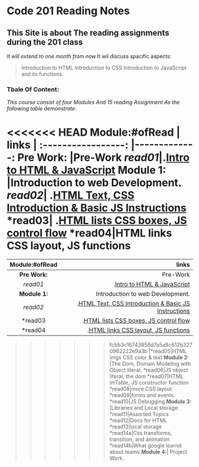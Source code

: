 # Code 201 Reading Notes
## This Site is about The reading assignments during the 201 class
*It will extend to one month from now*
It wil discuss spacific aspects:
> Introduction to HTML
> Introduction to CSS
> Introduction to JavaScript and its functions.

### Tbale Of Content:

*This course consist of four Modules And 15 reading Assignment As the following table demonstrate:*



<<<<<<< HEAD
Module:#ofRead |  links  |
:-----------------: |-------------:
**Pre Work:** |Pre-Work
  *read01*|.[Intro to HTML & JavaScript](https://mrabdsaif.github.io/reading-notes-201/read01)
**Module 1:** |Introduction to web Development.
  *read02*| .[HTML Text, CSS Introduction & Basic JS Instructions](https://mrabdsaif.github.io/reading-notes-201/read02)
  *read03| .[HTML lists CSS boxes, JS control flow](https://mrabdsaif.github.io/reading-notes-201/read03) 
 *read04|HTML links CSS layout, JS functions
=======
|Module:#ofRead |  links  |
|:-----------------: |-------------:
|**Pre Work:** |Pre-Work
  |*read01*|.[Intro to HTML & JavaScript](https://mrabdsaif.github.io/reading-notes-201/read01)
|**Module 1:** |Introduction to web Development.
  |*read02*| .[HTML Text, CSS Introduction & Basic JS Instructions](https://mrabdsaif.github.io/reading-notes-201/read02)
  |*read03| .[HTML lists CSS boxes, JS control flow](https://mrabdsaif.github.io/reading-notes-201/read03) 
  |*read04|.[HTML links CSS layout, JS functions](https://mrabdsaif.github.io/reading-notes-201/read04)
>>>>>>> fcbb3c16743858d7a5a8c612b3270962222e9a3b
  |*read05|HTML imgs CSS color & text
**Module 2:** |The Dom, Domain Modeling with Object literal.
 *read06|JS object literal, the dom
 *read07|HTML imTable, JS constructor function
 *read08|more CSS layout
 *read09|forms and events
 *read10|JS Debugging
**Module 3:** |Libraries and Local storage.
 *read11|Assorted Topics
 *read12|Docs for HTML
 *read13|local storage
 *read14a|Css transforms, transition, and animation
 *read14b|What google learnd about teams
**Module 4:**| Project Work.



